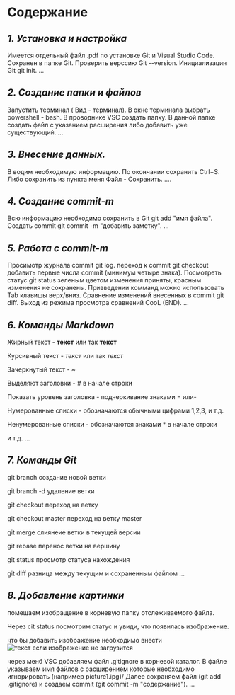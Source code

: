 # **Содержание**

## *1. Установка и настройка*
Имеется отдельный файл .pdf по установке Git и Visual Studio Code. Сохранен в папке Git. Проверить верссию Git --version. Инициализация Git git init.
...

## *2. Создание папки и файлов*

Запустить терминал ( Вид - терминал). В окне терминала выбрать powershell - bash. В проводнике VSC создать папку. В данной папке создать файл с указанием расширения либо добавить уже существующий.
...

## *3. Внесение данных.*


В водим необходимую информацию. По окончании сохранить Ctrl+S. Либо сохранить из пункта меня Файл - Сохранить.
....


## *4. Создание commit-m*

Всю информацию необходимо сохранить  в Git git add "имя файла". Создать commit  git commit -m "добавить заметку".
...

## *5. Работа с commit-m*

Просимотр журнала commit git log. переход к commit git checkout добавить первые числа commit (минимум четыре знака). Посмотреть статус git status зеленым цветом изменения приняты, красным изменения не сохранены. Привведении комманд можно использовать Tab клавишы верх/вниз. Сравнение изменений внесенных в commit git diff. Выход из режима просмотра сравнений CooL (END).
...

## *6. Команды Markdown*

Жирный текст - **текст** или так __текст__

Курсивный текст - *текст* или так _текст_

Зачеркнутый текст - ~

Выделяют заголовки - # в начале строки

Показать уровень заголовка - подчеркивание знаками = или-

Нумерованные списки - обозначаются обычными цифрами 1,2,3, и т.д.

Ненумерованные списки - обозначаются знаками * в начале строки

и т.д.
...

## *7. Команды Git*

git  branch <branch name> создание новой ветки

git branch -d <branch name> удаление ветки

git checkout <branch name> переход на ветку

git checkout master  переход на ветку master

git merge <branch name> слиянеие ветки в текущей версии

git rebase <branch name to migrate> перенос ветки на вершину

git status  просмотр статуса нахождения

git diff   разница между текущим и сохраненным файлом
...

## *8. Добавление картинки*

помещаем изобращение в корневую папку отслеживаемого файла. 

Через cit status посмотрим статус и увиди, что появилась изображение.

что бы добавить изображение необходимо внести 
![текст если изображение не загрузится](picture1.jpg)

через менб VSC добавляем файл .gitignore в корневой каталог. В файле указываем имя файлов с расширением которые необходимо игнорировать (например picture1.ipg)/ Далее сохраняем файл (git add .gitignore) и создаем commit (git commit -m "содержание").
...